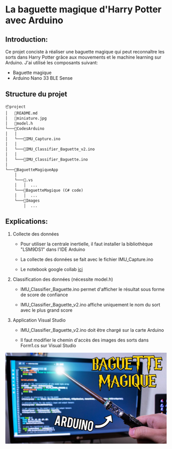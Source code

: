 
# __La baguette magique d'Harry Potter avec Arduino__

## Introduction: 
Ce projet conciste à réaliser une baguette magique qui peut reconnaître les sorts dans Harry Potter grâce aux mouvements et le machine learning sur Arduino. J'ai utilisé les composants suivant:

* Baguette magique
* Arduino Nano 33 BLE Sense
## Structure du projet
```
📦project
│   📜README.md
│   📜miniature.jpg
│   📜model.h
└───📂CodesArduino
│   │
│   └───📜IMU_Capture.ino
│   │
│   └───📜IMU_Classifier_Baguette_v2.ino
│   │
│   └───📜IMU_Classifier_Baguette.ino
│  
└───📂BaguetteMagiqueApp
    │
    └───📂.vs
    │   │  ...
    └───📂BaguetteMagique (C# code)
    │   │  ...
    └───📂Images
        │  ...
```
## Explications:
1. Collecte des données
   * Pour utiliser la centrale inertielle, il faut installer la bibliothèque "LSM9DS1" dans l'IDE Arduino

   * La collecte des données se fait avec le fichier IMU_Capture.ino
  
   * Le notebook google collab [ici](https://colab.research.google.com/github/arduino/ArduinoTensorFlowLiteTutorials/blob/master/GestureToEmoji/arduino_tinyml_workshop.ipynb)


2. Classification des données (nécessite model.h)

   * IMU_Classifier_Baguette.ino permet d'afficher le résultat sous forme de score de confiance
  
   * IMU_Classifier_Baguette_v2.ino affiche uniquement le nom du sort avec le plus grand score

3. Application Visual Studio

   * IMU_Classifier_Baguette_v2.ino doit être chargé sur la carte Arduino
     
   * Il faut modifier le chemin d'accès des images des sorts dans Form1.cs sur Visual Studio


<span style="display:block;text-align:center">

[![](miniature.jpg#center)](https://youtu.be/yDwRiH3Mfek)

</span>

    